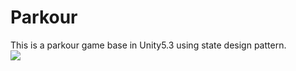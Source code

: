 # Parkour
This is a parkour game base in Unity5.3 using state design pattern.<br />
![](https://github.com/mycmessia/Parkour/tree/master/Assets/CustomResources/Textures/screen_shot.png)
